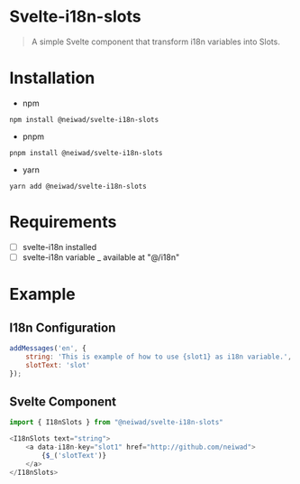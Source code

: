 # Svelte-i18n-slots
> A simple Svelte component that transform i18n variables into Slots.
# Installation
- npm
```
npm install @neiwad/svelte-i18n-slots
```
- pnpm
```
pnpm install @neiwad/svelte-i18n-slots
```
- yarn
```
yarn add @neiwad/svelte-i18n-slots
```
# Requirements
- [ ] svelte-i18n installed
- [ ] svelte-i18n variable _ available at "@/i18n"
# Example
## I18n Configuration
```js
addMessages('en', {
	string: 'This is example of how to use {slot1} as i18n variable.',
	slotText: 'slot'
});
```
## Svelte Component
```js
import { I18nSlots } from "@neiwad/svelte-i18n-slots"
```
```js
<I18nSlots text="string">
	<a data-i18n-key="slot1" href="http://github.com/neiwad">
		{$_('slotText')}
	</a>
</I18nSlots>
```
